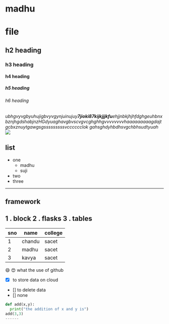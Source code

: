 # madhu 
# file
## h2 heading
### h3 heading
#### h4 heading
##### h5 heading
###### h6 heading
_ubhgvyvgbyuhujigbvyvgynjuinujuy**7jioki87kijkjjjkfu**ehjjnbkjhjhfdghgeuhbnxbznjhgdshabjnzHGdyuaghavgbvscvgvcghghhgvvvvvvvvhaaaaaaaaagdajtgcbxznuytgawgsgsssssssssvcccccclok
gahsghdyhbdhsvgchbhsudtyuah_
<img src="https://www.happybirthdaymsg.com/wp-content/uploads/2019/09/good-morning-images-with-flowers-16.jpg">
## list
- one
  - madhu
  - suji
- two
- three
-----
## framework
1 . block
2 . flasks
3 . tables
------
sno | name | college
----|------|------
1 | chandu | sacet
2 | madhu | sacet
3 | kavya | sacet
:smile:
:heart_eyes:
what the use of github
- [x] to store data on cloud
- [] to delete data
- [] none
```````python
def add(x,y):
  print("the addition of x and y is")
add(3,3)
------
